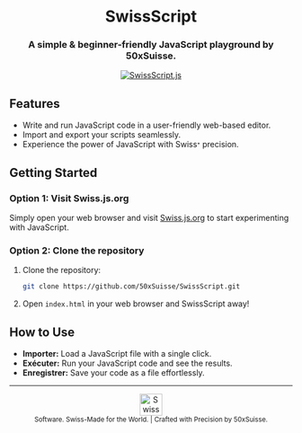 <h1 align="center">SwissScript</h1>

<h3 align="center">A simple & beginner-friendly JavaScript playground by 50xSuisse.</h3>

<a href="https://Swiss.js.org">
  <p align="center">
    <img src="https://github.com/50xSuisse/SwissScript/assets/156722656/1af67b50-9a2f-43e6-b0ab-7b77fa9d9939" alt="SwissScript.js">
  </p>
</a>

## Features

- Write and run JavaScript code in a user-friendly web-based editor.
- Import and export your scripts seamlessly.
- Experience the power of JavaScript with Swissᐩ precision.

## Getting Started

### Option 1: Visit Swiss.js.org

Simply open your web browser and visit [Swiss.js.org](https://Swiss.js.org) to start experimenting with JavaScript.

### Option 2: Clone the repository

1. Clone the repository:
    ```bash
    git clone https://github.com/50xSuisse/SwissScript.git
    ```

2. Open `index.html` in your web browser and SwissScript away!

## How to Use

- **Importer:** Load a JavaScript file with a single click.
- **Exécuter:** Run your JavaScript code and see the results.
- **Enregistrer:** Save your code as a file effortlessly.

---

<div align="center">
  <a href="https://50xSuisse.github.io">
    <img src="https://upload.wikimedia.org/wikipedia/commons/c/c8/Twemoji12_1f1e8-1f1ed.svg" alt="Swiss Flag" width="39.50px" height="auto">
  </a>
  <br>
  <small>Software. Swiss-Made for the World. | Crafted with Precision by 50xSuisse.</small>
</div>

